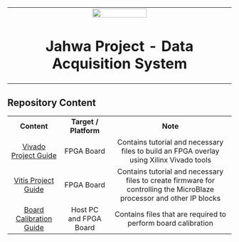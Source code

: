 <table width="100%" align="center" style="border:0px solid white;>
 <tr width="100%">
    <td align="center">
     <img src="https://github.com/kaistseed/jahwa-project/blob/58c5aba0af4744f45f7f5dcbe4be48ae3b835f62/documentation/resources/jahwa.png" width="50%"/><h1>Jahwa Project - Data Acquisition System</h1>
    </td>
 </tr>
</table>


## Repository Content

 <table style="width:100%" align="center">
 <tr>
 <td align="center"><b>Content</b>
 <td align="center"><b>Target / Platform</b>
 <td align="center"><b>Note</b>
 </tr>
 <tr>
 <td align="center"><a href="https://github.com/kaistseed/jahwa-project/tree/main/fpga-board/vivado-project">Vivado Project Guide</a></td>
 <td align="center">FPGA Board</td>
 <td align="center">Contains tutorial and necessary files to build an FPGA overlay using Xilinx Vivado tools</td>
 </tr>
 <tr>
 <td align="center"><a href="https://github.com/kaistseed/jahwa-project/tree/main/fpga-board/vitis-project">Vitis Project Guide</a></td>
 <td align="center">FPGA Board</td>
 <td align="center">Contains tutorial and necessary files to create firmware for controlling the MicroBlaze processor and other IP blocks</td>
 </tr>
 <tr>
 <td align="center"><a href="">Board Calibration Guide</a></td>
 <td align="center">Host PC and FPGA Board</td>
 <td align="center">Contains files that are required to perform board calibration</td>
 </tr>
 <tr>
 </table>
